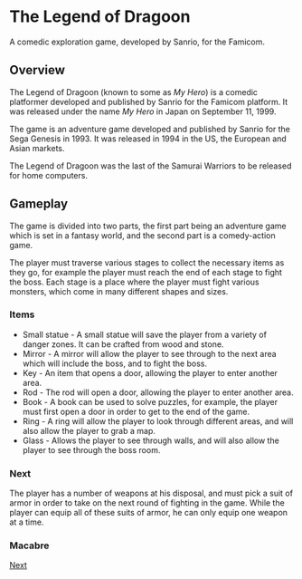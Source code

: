 # The Legend of Dragoon

A comedic exploration game, developed by Sanrio, for the Famicom.

## Overview

The Legend of Dragoon (known to some as _My Hero_) is a comedic platformer developed and published by Sanrio for the Famicom platform. It was released under the name _My Hero_ in Japan on September 11, 1999.

The game is an adventure game developed and published by Sanrio for the Sega Genesis in 1993. It was released in 1994 in the US, the European and Asian markets.

The Legend of Dragoon was the last of the Samurai Warriors to be released for home computers.



## Gameplay

The game is divided into two parts, the first part being an adventure game which is set in a fantasy world, and the second part is a comedy-action game.

The player must traverse various stages to collect the necessary items as they go, for example the player must reach the end of each stage to fight the boss. Each stage is a place where the player must fight various monsters, which come in many different shapes and sizes.

### Items

*   Small statue - A small statue will save the player from a variety of danger zones. It can be crafted from wood and stone.
*   Mirror - A mirror will allow the player to see through to the next area which will include the boss, and to fight the boss.
*   Key - An item that opens a door, allowing the player to enter another area.
*   Rod - The rod will open a door, allowing the player to enter another area.
*   Book - A book can be used to solve puzzles, for example, the player must first open a door in order to get to the end of the game.
*   Ring - A ring will allow the player to look through different areas, and will also allow the player to grab a map.
*   Glass - Allows the player to see through walls, and will also allow the player to see through the boss room.

### Next

The player has a number of weapons at his disposal, and must pick a suit of armor in order to take on the next round of fighting in the game. While the player can equip all of these suits of armor, he can only equip one weapon at a time.

### Macabre

[Next](138.md)